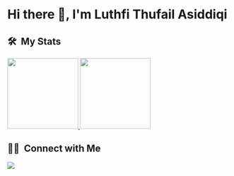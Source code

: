 
<h1 align="left">Hi there 👋, I'm Luthfi Thufail Asiddiqi</h1>

## 🛠 &nbsp;My Stats
<p>
<a href="https://github.com/luthfidiqi">
  <img height="160em" src="https://github-readme-stats.vercel.app/api?username=luthfidiqi&show_icons=true&theme=dark" />
  <img height="160em" src="https://github-readme-stats.vercel.app/api/top-langs/?username=luthfidiqi&theme=dark&layout=compact&exclude_lang=java+r" />
</a>
</p>


##  🤝🏻 &nbsp;Connect with Me

<p align="left">
<!-- <a href="https://www.linkedin.com/in/luthfidiqi"><img src="https://img.shields.io/badge/-Luthfi%20Thufail%20Asiddiqi-0077B5?style=flat-square&logo=Linkedin&logoColor=white"/></a> -->
<a href="mailto:luthfidiqi@gmail.com"><img src="https://img.shields.io/badge/-luthfidiqi@gmail.com-D14836?style=flat-square&logo=Gmail&logoColor=white"/></a>
</p>
<!--
**cdthomp1/cdthomp1** is a ✨ _special_ ✨ repository because its `README.md` (this file) appears on your GitHub profile.


